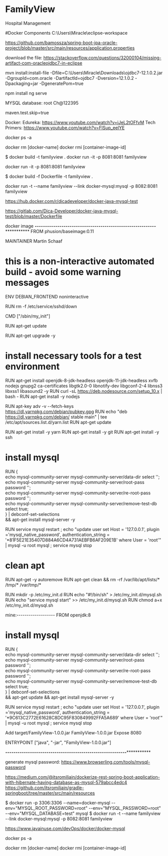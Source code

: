 # FamilyView
Hospital Management


#Docker Components
C:\Users\Miracle\eclipse-workspace

https://github.com/bamossza/spring-boot-jpa-oracle-project/blob/master/src/main/resources/application.properties

download the file: https://stackoverflow.com/questions/32000104/missing-artifact-com-oracleojdbc7-in-eclipse

mvn install:install-file -Dfile=C:\Users\Miracle\Downloads\ojdbc7-12.1.0.2.jar -DgroupId=com.oracle  -DartifactId=ojdbc7 -Dversion=12.1.0.2 -Dpackaging=jar -DgeneratePom=true


npm install
ng serve





MYSQL database:
root
Ch@122395


maven.test.skip=true


Docker:
Edureka: https://www.youtube.com/watch?v=iJeL2tOFfvM
Tech Primers: https://www.youtube.com/watch?v=FlSup_eelYE

docker ps -a

docker rm [docker-name]
docker rmi [container-image-id]

$ docker build -t familyview .
docker run -it -p 8081:8081 familyview

 docker run -it -p 8081:8081 familyview
 
 $ docker build -f Dockerfile -t familyview .
 
 docker run -t --name familyview --link docker-mysql:mysql -p 8082:8081 familyview


https://hub.docker.com/r/dicadeveloper/docker-java-mysql-test

https://gitlab.com/Dica-Developer/docker-java-mysql-test/blob/master/Dockerfile


docker image
*********************-----------------------------------------------------------********************************
FROM phusion/baseimage:0.11

MAINTAINER Martin Schaaf

# this is a non-interactive automated build - avoid some warning messages
ENV DEBIAN_FRONTEND noninteractive

RUN rm -f /etc/service/sshd/down

CMD ["/sbin/my_init"]

RUN apt-get update

RUN apt-get upgrade -y

# install necessary tools for a test environment
RUN apt-get install openjdk-8-jdk-headless openjdk-11-jdk-headless xvfb  nodejs gnupg2 ca-certificates libgtk2.0-0 libnotify-dev libgconf-2-4 libnss3 libxss1 libasound2 -y
RUN curl -sL https://deb.nodesource.com/setup_10.x | bash -
RUN apt-get install -y nodejs

RUN apt-key adv -v --fetch-keys https://dl.yarnpkg.com/debian/pubkey.gpg
RUN echo "deb https://dl.yarnpkg.com/debian/ stable main" | tee /etc/apt/sources.list.d/yarn.list
RUN apt-get update

RUN apt-get install -y yarn
RUN apt-get install -y git
RUN apt-get install -y ssh

# install mysql
RUN { \
    echo mysql-community-server mysql-community-server/data-dir select ''; \
    echo mysql-community-server mysql-community-server/root-pass password ''; \
    echo mysql-community-server mysql-community-server/re-root-pass password ''; \
    echo mysql-community-server mysql-community-server/remove-test-db select true; \
  } | debconf-set-selections \
  && apt-get install mysql-server -y

RUN service mysql restart ; echo "update user set Host = '127.0.0.1', plugin ='mysql_native_password', authentication_string = '*81F5E21E35407D884A6CD4A731AEBFB6AF209E1B' where User = 'root'" | mysql -u root mysql ; service mysql stop

# clean apt
RUN apt-get -y autoremove
RUN apt-get clean && rm -rf /var/lib/apt/lists/* /tmp/* /var/tmp/*

RUN mkdir -p /etc/my_init.d
RUN echo "#!/bin/sh" > /etc/my_init.d/mysql.sh
RUN echo "service mysql start" >> /etc/my_init.d/mysql.sh
RUN chmod a+x /etc/my_init.d/mysql.sh


mine:-------------------
FROM openjdk:8

# install mysql
RUN { \
    echo mysql-community-server mysql-community-server/data-dir select ''; \
    echo mysql-community-server mysql-community-server/root-pass password ''; \
    echo mysql-community-server mysql-community-server/re-root-pass password ''; \
    echo mysql-community-server mysql-community-server/remove-test-db select true; \
  } | debconf-set-selections \
  && apt-get update && apt-get install mysql-server -y

RUN service mysql restart ; echo "update user set Host = '127.0.0.1', plugin ='mysql_native_password', authentication_string = '*9C613C2772E61628C8DC95F830849992FFA5A689' where User = 'root'" | mysql -u root mysql ; service mysql stop

Add target/FamilyView-1.0.0.jar FamilyView-1.0.0.jar
Expose 8080

ENTRYPOINT ["java", "-jar", "FamilyView-1.0.0.jar"]


*********************-----------------------------------------------------------********************************


generate mysql password:
https://www.browserling.com/tools/mysql-password



https://medium.com/@itsromiljain/dockerize-rest-spring-boot-application-with-hibernate-having-database-as-mysql-579abcc4edc4
https://github.com/itsromiljain/gradle-springboot/tree/master/src/main/resources


$ docker run -p 3306:3306 --name=docker-mysql --env="MYSQL_ROOT_PASSWORD=root" --env="MYSQL_PASSWORD=root" --env="MYSQL_DATABASE=test" mysql
$ docker run -t --name familyview --link docker-mysql:mysql -p 8082:8081 familyview



https://www.javainuse.com/devOps/docker/docker-mysql




docker ps -a

docker rm [docker-name]
docker rmi [container-image-id]
